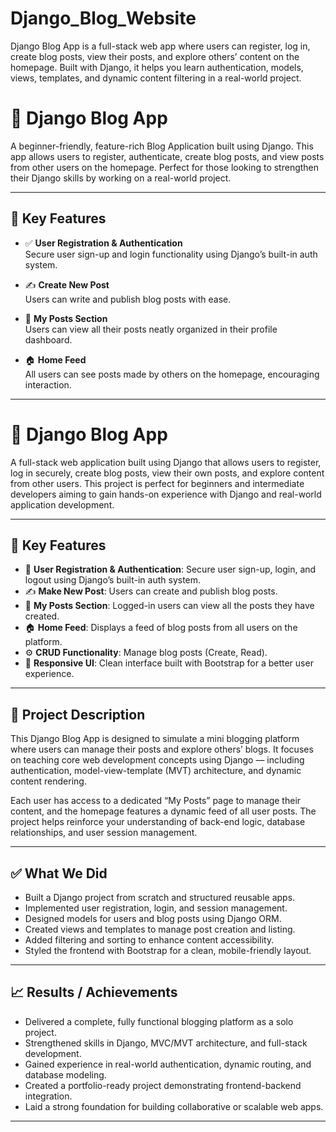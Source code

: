 # Django_Blog_Website
Django Blog App is a full-stack web app where users can register, log in, create blog posts, view their posts, and explore others’ content on the homepage. Built with Django, it helps you learn authentication, models, views, templates, and dynamic content filtering in a real-world project.
# 📝 Django Blog App

A beginner-friendly, feature-rich Blog Application built using Django. This app allows users to register, authenticate, create blog posts, and view posts from other users on the homepage. Perfect for those looking to strengthen their Django skills by working on a real-world project.

---

## 📌 Key Features

- ✅ **User Registration & Authentication**  
  Secure user sign-up and login functionality using Django’s built-in auth system.

- ✍️ **Create New Post**  
  Users can write and publish blog posts with ease.

- 📁 **My Posts Section**  
  Users can view all their posts neatly organized in their profile dashboard.

- 🏠 **Home Feed**  
  All users can see posts made by others on the homepage, encouraging interaction.

---

# 📝 Django Blog App

A full-stack web application built using Django that allows users to register, log in securely, create blog posts, view their own posts, and explore content from other users. This project is perfect for beginners and intermediate developers aiming to gain hands-on experience with Django and real-world application development.

---

## 📌 Key Features

- 🔐 **User Registration & Authentication**: Secure user sign-up, login, and logout using Django’s built-in auth system.
- ✍️ **Make New Post**: Users can create and publish blog posts.
- 📁 **My Posts Section**: Logged-in users can view all the posts they have created.
- 🏠 **Home Feed**: Displays a feed of blog posts from all users on the platform.
- ⚙️ **CRUD Functionality**: Manage blog posts (Create, Read).
- 🎨 **Responsive UI**: Clean interface built with Bootstrap for a better user experience.

---

## 📖 Project Description

This Django Blog App is designed to simulate a mini blogging platform where users can manage their posts and explore others’ blogs. It focuses on teaching core web development concepts using Django — including authentication, model-view-template (MVT) architecture, and dynamic content rendering.

Each user has access to a dedicated “My Posts” page to manage their content, and the homepage features a dynamic feed of all user posts. The project helps reinforce your understanding of back-end logic, database relationships, and user session management.

---

## ✅ What We Did

- Built a Django project from scratch and structured reusable apps.
- Implemented user registration, login, and session management.
- Designed models for users and blog posts using Django ORM.
- Created views and templates to manage post creation and listing.
- Added filtering and sorting to enhance content accessibility.
- Styled the frontend with Bootstrap for a clean, mobile-friendly layout.

---

## 📈 Results / Achievements

- Delivered a complete, fully functional blogging platform as a solo project.
- Strengthened skills in Django, MVC/MVT architecture, and full-stack development.
- Gained experience in real-world authentication, dynamic routing, and database modeling.
- Created a portfolio-ready project demonstrating frontend-backend integration.
- Laid a strong foundation for building collaborative or scalable web apps.

---
